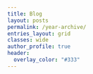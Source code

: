 ```yaml
---
title: Blog
layout: posts
permalink: /year-archive/
entries_layout: grid
classes: wide
author_profile: true
header:
  overlay_color: "#333"
---
```

